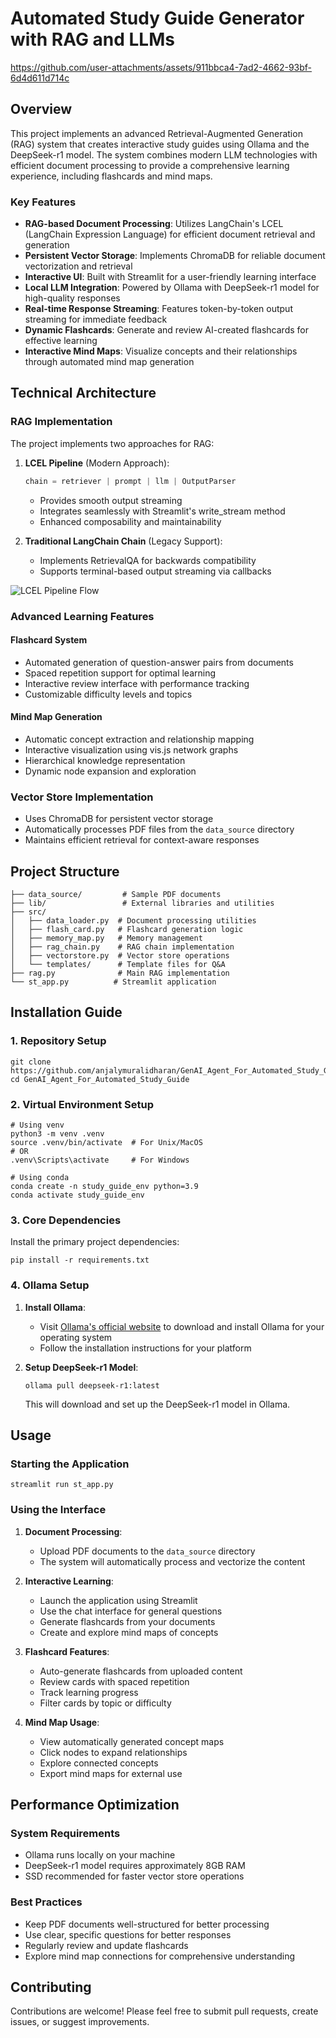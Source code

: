 # Automated Study Guide Generator with RAG and LLMs

https://github.com/user-attachments/assets/911bbca4-7ad2-4662-93bf-6d4d611d714c


## Overview
This project implements an advanced Retrieval-Augmented Generation (RAG) system that creates interactive study guides using Ollama and the DeepSeek-r1 model. The system combines modern LLM technologies with efficient document processing to provide a comprehensive learning experience, including flashcards and mind maps.

### Key Features
- **RAG-based Document Processing**: Utilizes LangChain's LCEL (LangChain Expression Language) for efficient document retrieval and generation
- **Persistent Vector Storage**: Implements ChromaDB for reliable document vectorization and retrieval
- **Interactive UI**: Built with Streamlit for a user-friendly learning interface
- **Local LLM Integration**: Powered by Ollama with DeepSeek-r1 model for high-quality responses
- **Real-time Response Streaming**: Features token-by-token output streaming for immediate feedback
- **Dynamic Flashcards**: Generate and review AI-created flashcards for effective learning
- **Interactive Mind Maps**: Visualize concepts and their relationships through automated mind map generation


## Technical Architecture

### RAG Implementation
The project implements two approaches for RAG:
1. **LCEL Pipeline** (Modern Approach):
   ```python
   chain = retriever | prompt | llm | OutputParser
   ```
   - Provides smooth output streaming
   - Integrates seamlessly with Streamlit's write_stream method
   - Enhanced composability and maintainability

2. **Traditional LangChain Chain** (Legacy Support):
   - Implements RetrievalQA for backwards compatibility
   - Supports terminal-based output streaming via callbacks

![LCEL Pipeline Flow](./assets/lcel_pipe_flow.png)

### Advanced Learning Features

#### Flashcard System
- Automated generation of question-answer pairs from documents
- Spaced repetition support for optimal learning
- Interactive review interface with performance tracking
- Customizable difficulty levels and topics

#### Mind Map Generation
- Automatic concept extraction and relationship mapping
- Interactive visualization using vis.js network graphs
- Hierarchical knowledge representation
- Dynamic node expansion and exploration

### Vector Store Implementation
- Uses ChromaDB for persistent vector storage
- Automatically processes PDF files from the `data_source` directory
- Maintains efficient retrieval for context-aware responses


## Project Structure
```
├── data_source/         # Sample PDF documents
├── lib/                 # External libraries and utilities
├── src/
│   ├── data_loader.py  # Document processing utilities
│   ├── flash_card.py   # Flashcard generation logic
│   ├── memory_map.py   # Memory management
│   ├── rag_chain.py    # RAG chain implementation
│   ├── vectorstore.py  # Vector store operations
│   └── templates/      # Template files for Q&A
├── rag.py              # Main RAG implementation
└── st_app.py          # Streamlit application
```

## Installation Guide

### 1. Repository Setup
```shell
git clone https://github.com/anjalymuralidharan/GenAI_Agent_For_Automated_Study_Guide
cd GenAI_Agent_For_Automated_Study_Guide
```

### 2. Virtual Environment Setup
```shell
# Using venv
python3 -m venv .venv
source .venv/bin/activate  # For Unix/MacOS
# OR
.venv\Scripts\activate     # For Windows

# Using conda
conda create -n study_guide_env python=3.9
conda activate study_guide_env
```

### 3. Core Dependencies
Install the primary project dependencies:
```shell
pip install -r requirements.txt
```

### 4. Ollama Setup

1. **Install Ollama**:
   - Visit [Ollama's official website](https://ollama.ai) to download and install Ollama for your operating system
   - Follow the installation instructions for your platform

2. **Setup DeepSeek-r1 Model**:
   ```shell
   ollama pull deepseek-r1:latest
   ```

   This will download and set up the DeepSeek-r1 model in Ollama.


## Usage

### Starting the Application
```shell
streamlit run st_app.py
```

### Using the Interface

1. **Document Processing**:
   - Upload PDF documents to the `data_source` directory
   - The system will automatically process and vectorize the content

2. **Interactive Learning**:
   - Launch the application using Streamlit
   - Use the chat interface for general questions
   - Generate flashcards from your documents
   - Create and explore mind maps of concepts

3. **Flashcard Features**:
   - Auto-generate flashcards from uploaded content
   - Review cards with spaced repetition
   - Track learning progress
   - Filter cards by topic or difficulty

4. **Mind Map Usage**:
   - View automatically generated concept maps
   - Click nodes to expand relationships
   - Explore connected concepts
   - Export mind maps for external use

## Performance Optimization

### System Requirements
- Ollama runs locally on your machine
- DeepSeek-r1 model requires approximately 8GB RAM
- SSD recommended for faster vector store operations

### Best Practices
- Keep PDF documents well-structured for better processing
- Use clear, specific questions for better responses
- Regularly review and update flashcards
- Explore mind map connections for comprehensive understanding

## Contributing
Contributions are welcome! Please feel free to submit pull requests, create issues, or suggest improvements.



    
 
